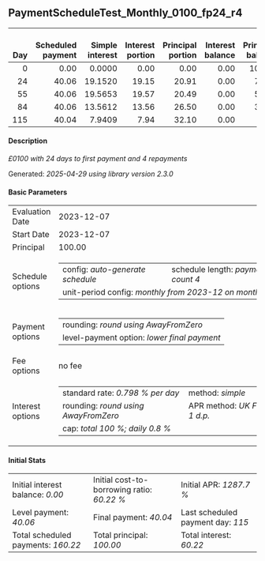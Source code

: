<h2>PaymentScheduleTest_Monthly_0100_fp24_r4</h2>
<table>
    <thead style="vertical-align: bottom;">
        <th style="text-align: right;">Day</th>
        <th style="text-align: right;">Scheduled payment</th>
        <th style="text-align: right;">Simple interest</th>
        <th style="text-align: right;">Interest portion</th>
        <th style="text-align: right;">Principal portion</th>
        <th style="text-align: right;">Interest balance</th>
        <th style="text-align: right;">Principal balance</th>
        <th style="text-align: right;">Total simple interest</th>
        <th style="text-align: right;">Total interest</th>
        <th style="text-align: right;">Total principal</th>
    </thead>
    <tr style="text-align: right;">
        <td class="ci00">0</td>
        <td class="ci01" style="white-space: nowrap;">0.00</td>
        <td class="ci02">0.0000</td>
        <td class="ci03">0.00</td>
        <td class="ci04">0.00</td>
        <td class="ci05">0.00</td>
        <td class="ci06">100.00</td>
        <td class="ci07">0.0000</td>
        <td class="ci08">0.00</td>
        <td class="ci09">0.00</td>
    </tr>
    <tr style="text-align: right;">
        <td class="ci00">24</td>
        <td class="ci01" style="white-space: nowrap;">40.06</td>
        <td class="ci02">19.1520</td>
        <td class="ci03">19.15</td>
        <td class="ci04">20.91</td>
        <td class="ci05">0.00</td>
        <td class="ci06">79.09</td>
        <td class="ci07">19.1520</td>
        <td class="ci08">19.15</td>
        <td class="ci09">20.91</td>
    </tr>
    <tr style="text-align: right;">
        <td class="ci00">55</td>
        <td class="ci01" style="white-space: nowrap;">40.06</td>
        <td class="ci02">19.5653</td>
        <td class="ci03">19.57</td>
        <td class="ci04">20.49</td>
        <td class="ci05">0.00</td>
        <td class="ci06">58.60</td>
        <td class="ci07">38.7173</td>
        <td class="ci08">38.72</td>
        <td class="ci09">41.40</td>
    </tr>
    <tr style="text-align: right;">
        <td class="ci00">84</td>
        <td class="ci01" style="white-space: nowrap;">40.06</td>
        <td class="ci02">13.5612</td>
        <td class="ci03">13.56</td>
        <td class="ci04">26.50</td>
        <td class="ci05">0.00</td>
        <td class="ci06">32.10</td>
        <td class="ci07">52.2785</td>
        <td class="ci08">52.28</td>
        <td class="ci09">67.90</td>
    </tr>
    <tr style="text-align: right;">
        <td class="ci00">115</td>
        <td class="ci01" style="white-space: nowrap;">40.04</td>
        <td class="ci02">7.9409</td>
        <td class="ci03">7.94</td>
        <td class="ci04">32.10</td>
        <td class="ci05">0.00</td>
        <td class="ci06">0.00</td>
        <td class="ci07">60.2194</td>
        <td class="ci08">60.22</td>
        <td class="ci09">100.00</td>
    </tr>
</table>
<h4>Description</h4>
<p><i>£0100 with 24 days to first payment and 4 repayments</i></p>
<p>Generated: <i>2025-04-29 using library version 2.3.0</i></p>
<h4>Basic Parameters</h4>
<table>
    <tr>
        <td>Evaluation Date</td>
        <td>2023-12-07</td>
    </tr>
    <tr>
        <td>Start Date</td>
        <td>2023-12-07</td>
    </tr>
    <tr>
        <td>Principal</td>
        <td>100.00</td>
    </tr>
    <tr>
        <td>Schedule options</td>
        <td>
            <table>
                <tr>
                    <td>config: <i>auto-generate schedule</i></td>
                    <td>schedule length: <i><i>payment count</i> 4</i></td>
                </tr>
                <tr>
                    <td colspan="2" style="white-space: nowrap;">unit-period config: <i>monthly from 2023-12 on month-end</i></td>
                </tr>
            </table>
        </td>
    </tr>
    <tr>
        <td>Payment options</td>
        <td>
            <table>
                <tr>
                    <td>rounding: <i>round using AwayFromZero</i></td>
                </tr>
                <tr>
                    <td>level-payment option: <i>lower&nbsp;final&nbsp;payment</i></td>
                </tr>
            </table>
        </td>
    </tr>
    <tr>
        <td>Fee options</td>
        <td>no fee
        </td>
    </tr>
    <tr>
        <td>Interest options</td>
        <td>
            <table>
                <tr>
                    <td>standard rate: <i>0.798 % per day</i></td>
                    <td>method: <i>simple</i></td>
                </tr>
                <tr>
                    <td>rounding: <i>round using AwayFromZero</i></td>
                    <td>APR method: <i>UK FCA to 1 d.p.</i></td>
                </tr>
                <tr>
                    <td colspan="2">cap: <i>total 100 %; daily 0.8 %</td>
                </tr>
            </table>
        </td>
    </tr>
</table>
<h4>Initial Stats</h4>
<table>
    <tr>
        <td>Initial interest balance: <i>0.00</i></td>
        <td>Initial cost-to-borrowing ratio: <i>60.22 %</i></td>
        <td>Initial APR: <i>1287.7 %</i></td>
    </tr>
    <tr>
        <td>Level payment: <i>40.06</i></td>
        <td>Final payment: <i>40.04</i></td>
        <td>Last scheduled payment day: <i>115</i></td>
    </tr>
    <tr>
        <td>Total scheduled payments: <i>160.22</i></td>
        <td>Total principal: <i>100.00</i></td>
        <td>Total interest: <i>60.22</i></td>
    </tr>
</table>
